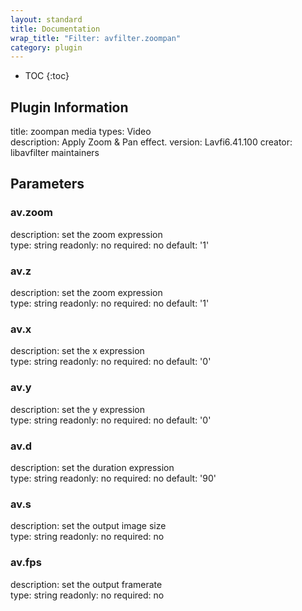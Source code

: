 ```yaml
---
layout: standard
title: Documentation
wrap_title: "Filter: avfilter.zoompan"
category: plugin
---
```

* TOC
{:toc}

## Plugin Information

title: zoompan
media types:
Video  
description: Apply Zoom &amp; Pan effect.
version: Lavfi6.41.100
creator: libavfilter maintainers

## Parameters

### av.zoom

description:
set the zoom expression  
type: string
readonly: no
required: no
default: '1'  

### av.z

description:
set the zoom expression  
type: string
readonly: no
required: no
default: '1'  

### av.x

description:
set the x expression  
type: string
readonly: no
required: no
default: '0'  

### av.y

description:
set the y expression  
type: string
readonly: no
required: no
default: '0'  

### av.d

description:
set the duration expression  
type: string
readonly: no
required: no
default: '90'  

### av.s

description:
set the output image size  
type: string
readonly: no
required: no

### av.fps

description:
set the output framerate  
type: string
readonly: no
required: no

